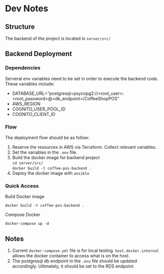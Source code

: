 # Dev Notes

## Structure
The backend of the project is located in `server/src/`

## Backend Deployment
### Dependencies
Serveral env variables need to be set in order to execute the backend code. These variables include:
- DATABASE_URL="postgresql+psycopg2://<root_user>:<root_password>@<db_endpoint>/CoffeeShopPOS"
- AWS_REGION
- COGNITO_USER_POOL_ID
- COGNITO_CLIENT_ID

### Flow
The deployment flow should be as follow:
1. Reserve the resources in AWS via Terraform. Collect relevant variables.
2. Set the variables in the `.env` file.
3. Build the docker image for backend project \
   `cd server/src/` \
   `docker build -t coffee-pos-backend .`
4. Deploy the docker image with `ansible`

### Quick Access
Build Docker image
```
docker build -t coffee-pos-backend .
```
Compose Docker
```
docker-compose up -d
```

## Notes
1. Current `docker-compose.yml` file is for local testing. `host.docker.internal` allows the docker container to access what is on the host.
2. The postgresql db endpoint in the `.env` file should be updated accordingly. Ultimately, it should be set to the RDS endpoint.